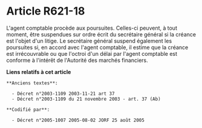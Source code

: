 # Article R621-18

L'agent comptable procède aux poursuites. Celles-ci peuvent, à tout moment, être suspendues sur ordre écrit du secrétaire
général si la créance est l'objet d'un litige. Le secrétaire général suspend également les poursuites si, en accord avec
l'agent comptable, il estime que la créance est irrécouvrable ou que l'octroi d'un délai par l'agent comptable est conforme à
l'intérêt de l'Autorité des marchés financiers.

**Liens relatifs à cet article**

	**Anciens textes**:

	  - Décret n°2003-1109 2003-11-21 art 37
	  - Décret n°2003-1109 du 21 novembre 2003 - art. 37 (Ab)

	**Codifié par**:

	  - Décret n°2005-1007 2005-08-02 JORF 25 août 2005
